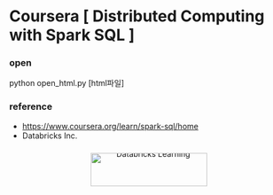 # Coursera [ Distributed Computing with Spark SQL ]

### open
python open_html.py [html파일]

### reference
- https://www.coursera.org/learn/spark-sql/home
- Databricks Inc.

<div style="text-align: center; line-height: 0; padding-top: 9px;">
  <img src="https://databricks.com/wp-content/uploads/2018/03/db-academy-rgb-1200px.png" alt="Databricks Learning" style="width: 210px; height: 60px">
</div>